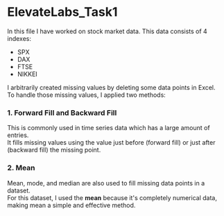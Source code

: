 # ElevateLabs_Task1

In this file I have worked on stock market data. This data consists of 4 indexes:
* SPX  
* DAX  
* FTSE  
* NIKKEI  

I arbitrarily created missing values by deleting some data points in Excel.  
To handle those missing values, I applied two methods:

### 1. Forward Fill and Backward Fill  
This is commonly used in time series data which has a large amount of entries.  
It fills missing values using the value just before (forward fill) or just after (backward fill) the missing point.

### 2. Mean  
Mean, mode, and median are also used to fill missing data points in a dataset.  
For this dataset, I used the **mean** because it's completely numerical data, making mean a simple and effective method.
